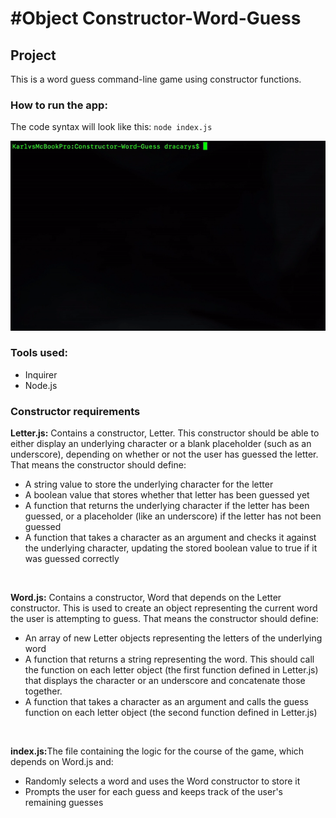 <h1>#Object Constructor-Word-Guess</h1>

<h2>Project</h2>
<p>This is a word guess command-line game using constructor functions.</p>

<h3>How to run the app:</h3>
<p>The code syntax will look like this: <code>node index.js</code></p>
<img src="gifs/wordGuess.gif">

<h3>Tools used:</h3>
<ul>
  <li>Inquirer</li>
  <li>Node.js</li>
</ul>  

<h3>Constructor requirements</h3>
<p><b>Letter.js:</b> Contains a constructor, Letter. This constructor should be able to either display an underlying character or a blank placeholder (such as an underscore), depending on whether or not the user has guessed the letter. That means the constructor should define:</p>
<ul>
  <li>A string value to store the underlying character for the letter</li>
  <li>A boolean value that stores whether that letter has been guessed yet</li>
  <li>A function that returns the underlying character if the letter has been guessed, or a placeholder (like an underscore) if the letter has not been guessed</li>
  <li>A function that takes a character as an argument and checks it against the underlying character, updating the stored boolean   value to true if it was guessed correctly</li>
</ul>

<br>

<p><b>Word.js:</b> Contains a constructor, Word that depends on the Letter constructor. This is used to create an object representing the current word the user is attempting to guess. That means the constructor should define:</p>
<ul>
  <li>An array of new Letter objects representing the letters of the underlying word</li>
  <li>A function that returns a string representing the word. This should call the function on each letter object (the first function defined in Letter.js) that displays the character or an underscore and concatenate those together.</li>
  <li>A function that takes a character as an argument and calls the guess function on each letter object (the second function defined in Letter.js)</li>
</ul>

<br>

<p><b>index.js:</b>The file containing the logic for the course of the game, which depends on Word.js and:</p>
<ul>
  <li>Randomly selects a word and uses the Word constructor to store it</li>
  <li>Prompts the user for each guess and keeps track of the user's remaining guesses</li>
</ul>
